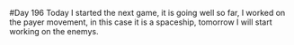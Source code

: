 #Day 196
Today I started the next game, it is going well so far, I worked on the payer movement, in this case it is a spaceship, tomorrow I will start working on the enemys.